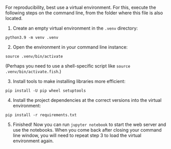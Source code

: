 For reproducibility, best use a virtual environment. For this, execute the following steps on the command line, from the folder where this file is also located.

1. Create an empty virtual environment in the `.venv` directory:

```
python3.9 -m venv .venv
```

2. Open the environment in your command line instance:

```
source .venv/bin/activate
```

(Perhaps you need to use a shell-specific script like `source .venv/bin/activate.fish`.)

3. Install tools to make installing libraries more efficient:

```
pip install -U pip wheel setuptools
```

4. Install the project dependencies at the correct versions into the virtual environment:

```
pip install -r requirements.txt
```

5. Finished! Now you can run `jupyter notebook` to start the web server and use the notebooks. When you come back after closing your command line window, you will need to repeat step 3 to load the virtual environment again.
